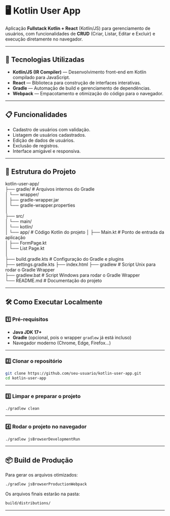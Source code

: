 # 🖥️ Kotlin User App

Aplicação **Fullstack Kotlin + React** (Kotlin/JS) para gerenciamento de usuários, com funcionalidades de **CRUD** (Criar, Listar, Editar e Excluir) e execução diretamente no navegador.

---

## 🚀 Tecnologias Utilizadas
- **Kotlin/JS (IR Compiler)** — Desenvolvimento front-end em Kotlin compilado para JavaScript.
- **React** — Biblioteca para construção de interfaces interativas.
- **Gradle** — Automação de build e gerenciamento de dependências.
- **Webpack** — Empacotamento e otimização do código para o navegador.

---

## 📋 Funcionalidades
- Cadastro de usuários com validação.
- Listagem de usuários cadastrados.
- Edição de dados de usuários.
- Exclusão de registros.
- Interface amigável e responsiva.

---

## 📂 Estrutura do Projeto

kotlin-user-app/   
├── gradle/ # Arquivos internos do Gradle   
│ └── wrapper/   
│ ├── gradle-wrapper.jar   
│ └── gradle-wrapper.properties   
│   
├── src/   
│ └── main/   
│  └── kotlin/    
│   └── app/  # Código Kotlin do projeto
│   ├── Main.kt # Ponto de entrada da aplicação   
│   ├── FormPage.kt  
│   └── List Page.kt   
│   
├── build.gradle.kts # Configuração do Gradle e plugins   
├── settings.gradle.kts
├── index.html
├── gradlew # Script Unix para rodar o Gradle Wrapper   
├── gradlew.bat # Script Windows para rodar o Gradle Wrapper   
└── README.md # Documentação do projeto   


---

## 🛠️ Como Executar Localmente

### 1️⃣ Pré-requisitos
- **Java JDK 17+**
- **Gradle** (opcional, pois o wrapper `gradlew` já está incluso)
- Navegador moderno (Chrome, Edge, Firefox...)

---

### 2️⃣ Clonar o repositório
```bash
git clone https://github.com/seu-usuario/kotlin-user-app.git
cd kotlin-user-app
```
---

### 3️⃣ Limpar e preparar o projeto
```bash
./gradlew clean
```
---

### 4️⃣ Rodar o projeto no navegador
```bash
./gradlew jsBrowserDevelopmentRun
```
---

## 📦 Build de Produção

Para gerar os arquivos otimizados:
```bash
./gradlew jsBrowserProductionWebpack
```

Os arquivos finais estarão na pasta:
```bash
build/distributions/
```
---

## 
